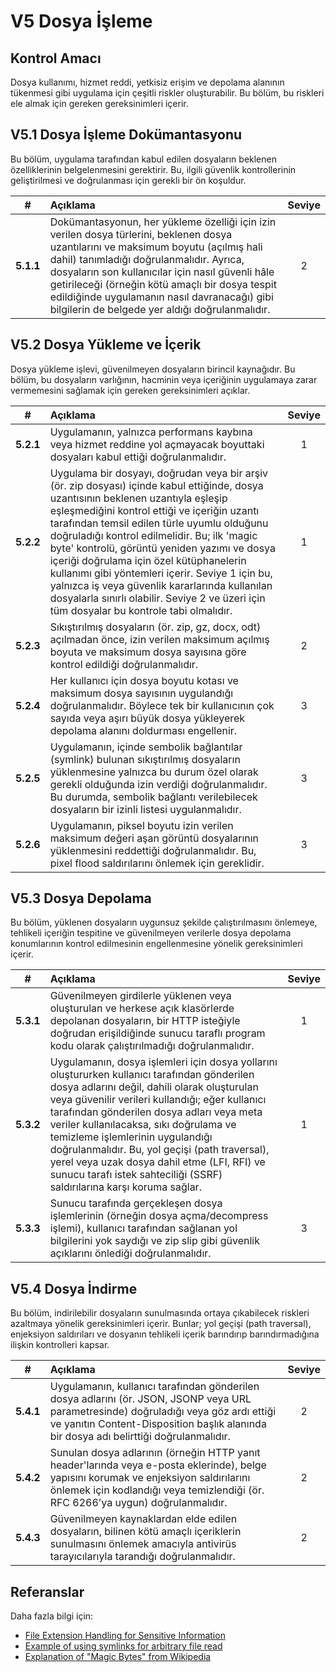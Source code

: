 # V5 Dosya İşleme

## Kontrol Amacı

Dosya kullanımı, hizmet reddi, yetkisiz erişim ve depolama alanının tükenmesi gibi uygulama için çeşitli riskler oluşturabilir. Bu bölüm, bu riskleri ele almak için gereken gereksinimleri içerir.

## V5.1 Dosya İşleme Dokümantasyonu

Bu bölüm, uygulama tarafından kabul edilen dosyaların beklenen özelliklerinin belgelenmesini gerektirir. Bu, ilgili güvenlik kontrollerinin geliştirilmesi ve doğrulanması için gerekli bir ön koşuldur.

| # | Açıklama | Seviye |
| :---: | :--- | :---: |
| **5.1.1** | Dokümantasyonun, her yükleme özelliği için izin verilen dosya türlerini, beklenen dosya uzantılarını ve maksimum boyutu (açılmış hali dahil) tanımladığı doğrulanmalıdır. Ayrıca, dosyaların son kullanıcılar için nasıl güvenli hâle getirileceği (örneğin kötü amaçlı bir dosya tespit edildiğinde uygulamanın nasıl davranacağı) gibi bilgilerin de belgede yer aldığı doğrulanmalıdır. | 2 |

## V5.2 Dosya Yükleme ve İçerik

Dosya yükleme işlevi, güvenilmeyen dosyaların birincil kaynağıdır. Bu bölüm, bu dosyaların varlığının, hacminin veya içeriğinin uygulamaya zarar vermemesini sağlamak için gereken gereksinimleri açıklar.

| # | Açıklama | Seviye |
| :---: | :--- | :---: |
| **5.2.1** | Uygulamanın, yalnızca performans kaybına veya hizmet reddine yol açmayacak boyuttaki dosyaları kabul ettiği doğrulanmalıdır. | 1 |
| **5.2.2** | Uygulama bir dosyayı, doğrudan veya bir arşiv (ör. zip dosyası) içinde kabul ettiğinde, dosya uzantısının beklenen uzantıyla eşleşip eşleşmediğini kontrol ettiği ve içeriğin uzantı tarafından temsil edilen türle uyumlu olduğunu doğruladığı kontrol edilmelidir. Bu; ilk 'magic byte' kontrolü, görüntü yeniden yazımı ve dosya içeriği doğrulama için özel kütüphanelerin kullanımı gibi yöntemleri içerir. Seviye 1 için bu, yalnızca iş veya güvenlik kararlarında kullanılan dosyalarla sınırlı olabilir. Seviye 2 ve üzeri için tüm dosyalar bu kontrole tabi olmalıdır. | 1 |
| **5.2.3** | Sıkıştırılmış dosyaların (ör. zip, gz, docx, odt) açılmadan önce, izin verilen maksimum açılmış boyuta ve maksimum dosya sayısına göre kontrol edildiği doğrulanmalıdır. | 2 |
| **5.2.4** | Her kullanıcı için dosya boyutu kotası ve maksimum dosya sayısının uygulandığı doğrulanmalıdır. Böylece tek bir kullanıcının çok sayıda veya aşırı büyük dosya yükleyerek depolama alanını doldurması engellenir. | 3 |
| **5.2.5** | Uygulamanın, içinde sembolik bağlantılar (symlink) bulunan sıkıştırılmış dosyaların yüklenmesine yalnızca bu durum özel olarak gerekli olduğunda izin verdiği doğrulanmalıdır. Bu durumda, sembolik bağlantı verilebilecek dosyaların bir izinli listesi uygulanmalıdır. | 3 |
| **5.2.6** | Uygulamanın, piksel boyutu izin verilen maksimum değeri aşan görüntü dosyalarının yüklenmesini reddettiği doğrulanmalıdır. Bu, pixel flood saldırılarını önlemek için gereklidir. | 3 |

## V5.3 Dosya Depolama

Bu bölüm, yüklenen dosyaların uygunsuz şekilde çalıştırılmasını önlemeye, tehlikeli içeriğin tespitine ve güvenilmeyen verilerle dosya depolama konumlarının kontrol edilmesinin engellenmesine yönelik gereksinimleri içerir.

| # | Açıklama | Seviye |
| :---: | :--- | :---: |
| **5.3.1** | Güvenilmeyen girdilerle yüklenen veya oluşturulan ve herkese açık klasörlerde depolanan dosyaların, bir HTTP isteğiyle doğrudan erişildiğinde sunucu taraflı program kodu olarak çalıştırılmadığı doğrulanmalıdır. | 1 |
| **5.3.2** | Uygulamanın, dosya işlemleri için dosya yollarını oluştururken kullanıcı tarafından gönderilen dosya adlarını değil, dahili olarak oluşturulan veya güvenilir verileri kullandığı; eğer kullanıcı tarafından gönderilen dosya adları veya meta veriler kullanılacaksa, sıkı doğrulama ve temizleme işlemlerinin uygulandığı doğrulanmalıdır. Bu, yol geçişi (path traversal), yerel veya uzak dosya dahil etme (LFI, RFI) ve sunucu tarafı istek sahteciliği (SSRF) saldırılarına karşı koruma sağlar. | 1 |
| **5.3.3** | Sunucu tarafında gerçekleşen dosya işlemlerinin (örneğin dosya açma/decompress işlemi), kullanıcı tarafından sağlanan yol bilgilerini yok saydığı ve zip slip gibi güvenlik açıklarını önlediği doğrulanmalıdır. | 3 |

## V5.4 Dosya İndirme

Bu bölüm, indirilebilir dosyaların sunulmasında ortaya çıkabilecek riskleri azaltmaya yönelik gereksinimleri içerir. Bunlar; yol geçişi (path traversal), enjeksiyon saldırıları ve dosyanın tehlikeli içerik barındırıp barındırmadığına ilişkin kontrolleri kapsar.

| # | Açıklama | Seviye |
| :---: | :--- | :---: |
| **5.4.1** | Uygulamanın, kullanıcı tarafından gönderilen dosya adlarını (ör. JSON, JSONP veya URL parametresinde) doğruladığı veya göz ardı ettiği ve yanıtın Content-Disposition başlık alanında bir dosya adı belirttiği doğrulanmalıdır. | 2 |
| **5.4.2** | Sunulan dosya adlarının (örneğin HTTP yanıt header'larında veya e-posta eklerinde), belge yapısını korumak ve enjeksiyon saldırılarını önlemek için kodlandığı veya temizlendiği (ör. RFC 6266’ya uygun) doğrulanmalıdır. | 2 |
| **5.4.3** | Güvenilmeyen kaynaklardan elde edilen dosyaların, bilinen kötü amaçlı içeriklerin sunulmasını önlemek amacıyla antivirüs tarayıcılarıyla tarandığı doğrulanmalıdır. | 2 |

## Referanslar

Daha fazla bilgi için:

* [File Extension Handling for Sensitive Information](https://owasp.org/www-community/vulnerabilities/Unrestricted_File_Upload)
* [Example of using symlinks for arbitrary file read](https://hackerone.com/reports/1439593)
* [Explanation of "Magic Bytes" from Wikipedia](https://en.wikipedia.org/wiki/List_of_file_signatures)
